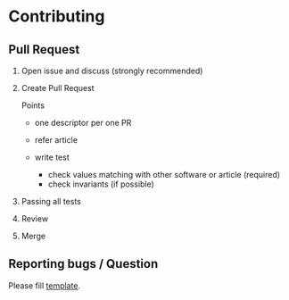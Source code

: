 Contributing
==

Pull Request
--
1. Open issue and discuss (strongly recommended)
2. Create Pull Request

    Points

    * one descriptor per one PR
    * refer article
    * write test

        * check values matching with other software or article (required)
        * check invariants (if possible)

3. Passing all tests
4. Review
5. Merge

Reporting bugs / Question
--
Please fill [template](/issues/new?template=bugs.md).
